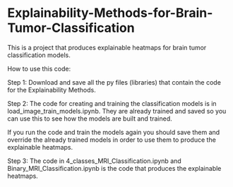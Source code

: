 # Explainability-Methods-for-Brain-Tumor-Classification

This is a project that produces explainable heatmaps for brain tumor classification models.

How to use this code:

Step 1: 
Download and save all the py files (libraries) that contain the code for the Explainability Methods. 


Step 2: 
The code for creating and training the classification models is in load_image_train_models.ipynb. They are already trained and saved so you can use this to see how the models are built and trained.

If you run the code and train the models again you should save them and override the already trained models in order to use them to produce the explainable heatmaps.

Step 3:
The code in  4_classes_MRI_Classification.ipynb and Binary_MRI_Classification.ipynb is the code that produces the explainable heatmaps.
